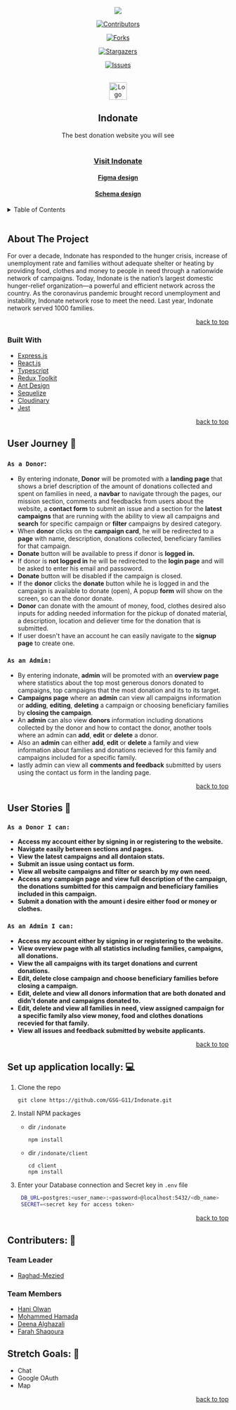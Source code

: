 <div id="top" align="center">
    
![](https://i.imgur.com/VtPIP9k.png) 
</div>

<div align="center">
    <div>
    
   
[![Contributors][contributors-shield]][contributors-url]

[![Forks][forks-shield]][forks-url]

[![Stargazers][stars-shield]][stars-url]

[![Issues][issues-shield]][issues-url]
    </div>
</div>
    

<!-- PROJECT LOGO -->
<br />
<div>    
<div align="center">
  <a href="https://github.com/GSG-G11/Indonate">
    <img src="https://i.imgur.com/gJbA8hk.png" alt="Logo" width="40" height="40">
  </a>
</div>
  <h2 align="center">Indonate</h2>
  <p align="center">
    The best donation website you will see
    <br />
      <br />
    <div align='center'>
 <h3><a href="https://indonate.herokuapp.com/">Visit Indonate</a></h3>
   <h4><a href="https://www.figma.com/file/lhAfRWVmQ75y8USQoRp4wL/Indonate?node-id=0%3A1">Figma design</a></h4>
     <h4><a href="https://ibb.co/nwCQ0TJ">Schema design</a></h4>
      </p>
</div>

<!-- TABLE OF CONTENTS -->
<details>
  <summary>Table of Contents</summary>
  <ol>
    <li>
      <a href="#About-The-Project">About The Project         </a>
      <ul>
        <li><a href="#Built-With">Built With</li> 
      </ul>
    </li>
    <li>
      <a href="#Set-up-application-locally">Install application</a>
    </li>
            <li>
      <a href="#User-Journey">User Journey</a>
    <ul>
<li><a href="#as-a-donor">donor</a></li>
<li><a href="#As-an-Admin">admin</a></li>        
      </ul>
    </li>
    <li>
      <a href="#User-Stories">User Stories</a>
         <ul>
<li><a href="#as-a-donor-i-can">donor</a></li>
<li><a href="#As-an-Admin-I-can">admin</a></li>        
      </ul>
    </li>
    <li><a href="#Contributers">Contributers</a></li>
  </ol>
</details>

<br>


<!-- ABOUT THE PROJECT -->
## About The Project

For over a decade, Indonate has responded to the hunger crisis, increase of unemployment rate and families without adequate shelter or heating by providing food, clothes and money to people in need through a nationwide network of campaigns. Today, Indonate is the nation’s largest domestic hunger-relief organization—a powerful and efficient network across the country. As the coronavirus pandemic brought record unemployment and instability, Indonate network rose to meet the need. Last year, Indonate network served 1000 families.

<p align="right"><a href="#top">back to top</a></p>



### Built With

* [Express.js](https://expressjs.com/)
* [React.js](https://reactjs.org/)
* [Typescript](https://www.typescriptlang.org/)
* [Redux Toolkit](https://redux-toolkit.js.org/)
* [Ant Design](https://ant.design/)
* [Sequelize](https://sequelize.org/)
* [Cloudinary](https://cloudinary.com/)
* [Jest](https://jestjs.io/)
    
<p align="right"><a href="#top">back to top</a></p>


## User Journey 🚀
### `As a Donor`:
    
* By entering indonate, **Donor** will be promoted with a **landing page** that shows a brief description of the amount of donations collected and spent on families in need, a **navbar** to navigate through the pages, our mission section, comments and feedbacks from users about the website, a **contact form** to submit an issue and a section for the **latest campaigns** that are running with the ability to view all campaigns and **search** for specific campaign or **filter** campaigns by desired category.
* When **donor** clicks on the **campaign card**, he will be redirected to a **page** with name, description, donations collected, beneficiary families for that campaign.
* **Donate** button will be available to press if donor is **logged in.**
* If donor is **not logged in** he will be redirected to the **login page** and will be asked to enter his email and passoword.
* **Donate** button will be disabled if the campaign is closed.
* If the **donor** clicks the **donate** button while he is logged in and the campaign is available to donate (open), A popup **form** will show on the screen, so can the donor donate.
* **Donor** can donate with the amount of money, food, clothes desired also inputs for adding needed information for the pickup of donated material, a description, location and deliever time for the donation that is submitted.
* If user doesn't have an account he can easily navigate to the **signup page** to create one.
  
### `As an Admin:`
* By entering indonate, **admin** will be promoted with an **overview page** where statistics about the top most generous donors donated to campaigns, top campaigns that the most donation and its to its target.
* **Campaigns page** where an **admin** can view all campaigns information or **adding**, **editing**, **deleting** a campaign or choosing beneficiary families by **closing the campaign**.
* An **admin** can also view **donors** information including donations collected by the donor and how to contact the donor, another tools where an admin can **add**, **edit** or **delete** a donor.
* Also an **admin** can either **add**, **edit** or **delete** a family and view information about families and donations recieved for this family and campaigns included for a specific family.
* lastly admin can view all **comments and feedback** submitted by users using the contact us form in the landing page.
<p align="right"><a href="#top">back to top</a></p>

    
## User Stories 📔
### `As a Donor I can:`
- **Access my account either by signing in or registering to the website.**
- **Navigate easily between sections and pages.**
- **View the latest campaigns and all dontaion stats.** 
- **Submit an issue using contact us form.**
- **View all website campaigns and filter or search by my own need.**
- **Access any campaign page and view full description of the campaign, the donations sumbitted for this campaign and beneficiary families included in this campaign.**
- **Submit a donation with the amount i desire either food or money or clothes.**

### `As an Admin I can:`
- **Access my account either by signing in or registering to the website.**
- **View overview page with all statistics including families, campaigns, all donations.**
- **View the all campaigns with its target donations and current donations.** 
- **Edit, delete close campaign and choose beneficiary families before closing a campaign.**
- **Edit, delete and view all donors information that are both donated and didn't donate and campaigns donated to.** 
- **Edit, delete and view all families in need, view assigned campaign for a specific family also view money, food and clothes donations recevied for that family.**
- **View all issues and feedback submitted by website applicants.**

<p align="right"><a href="#top">back to top</a></p>


## Set up application locally: 💻

1. Clone the repo

   ```
   git clone https://github.com/GSG-G11/Indonate.git
   ```
2. Install NPM packages
   * dir `/indonate`
   
        ```
       npm install
       ```
   * dir `/indonate/client`
   
        ```
       cd client 
       npm install
       ```
3. Enter your Database connection and Secret key in 
`.env` file
   ```sh
    DB_URL=postgres:<user_name>:<password>@localhost:5432/<db_name>
    SECRET=<secret key for access token>
   ```

<p align="right"><a href="#top">back to top</a></p>

<!-- CONTRIBUTING -->
## Contributers: 👥

### Team Leader
* [Raghad-Mezied](https://github.com/Raghad-Mezied)

### Team Members
* [Hani Olwan](https://github.com/HaniOlwan)
* [Mohammed Hamada](https://github.com/Mohammed-Hamada)
* [Deena Alghazali](https://github.com/DeenaAlghazali)
* [Farah Shaqoura](https://github.com/farah2003)

<!--Stretch Goals -->
## Stretch Goals: 🎯
* Chat
* Google OAuth
* Map

<p align="right"><a href="#top">back to top</a></p>


<!-- MARKDOWN LINKS & IMAGES -->
<!-- https://www.markdownguide.org/basic-syntax/#reference-style-links -->
[contributors-shield]: https://img.shields.io/github/contributors/GSG-G11/Indonate.svg?style=for-the-badge
[contributors-url]: https://github.com/GSG-G11/Indonate/graphs/contributors
[forks-shield]: https://img.shields.io/github/forks/GSG-G11/Indonate.svg?style=for-the-badge
[forks-url]: https://github.com/GSG-G11/Indonate/network/members
[stars-shield]: https://img.shields.io/github/stars/GSG-G11/Indonate.svg?style=for-the-badge
[stars-url]: https://github.com/GSG-G11/Indonate/stargazers
[issues-shield]: https://img.shields.io/github/issues/GSG-G11/Indonate.svg?style=for-the-badge
[issues-url]: https://github.com/GSG-G11/Indonate/issues
[license-shield]: https://img.shields.io/github/license/GSG-G11/Indonate.svg?style=for-the-badge
[license-url]: https://github.com/GSG-G11/Indonate/blob/master/LICENSE.txt




